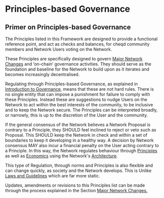 # Principles-based Governance

## Primer on Principles-based Governance

The Principles listed in this Framework are designed to provide a functional reference point, and act as checks and balances, for cheqd community members and Network Users voting on the Network.

These Principles are specifically designed to govern [Major Network Changes](../contributing/major-network-changes/) and ‘on-chain’ governance activities. They should serve as the foundation and baseline for the Network to build upon as it iterates and becomes increasingly decentralised.

Regulating through Principles-based Governance, as explained in [Introduction to Governance](../deep-dive/introduction-to-governance.md), means that these are not hard rules. There is no single entity that can impose a punishment for failure to comply with these Principles. Instead these are suggestions to nudge Users on the Network to act within the best interests of the community, to be inclusive and to keep the Network secure. The Principles can be interpreted broadly, or narrowly, this is up to the discretion of the User and the community.

If the general consensus of the Network believes a Network Proposal is contrary to a Principle, they SHOULD feel inclined to reject or veto such as Proposal. This SHOULD keep the Network in check and within a set of boundaries to keep it developing in a healthy way. A decision by Network consensus MAY also incur a financial penalty on the User acting contrary to a Principle. In this way, the Network regulates behaviour through [Principles](../deep-dive/introduction-to-governance.md#2.-principles-and-social-norms) as well as [Economics](../deep-dive/introduction-to-governance.md#3.-markets-and-economics) using the Network's [Architecture](../deep-dive/introduction-to-governance.md#4.-architecture).

This type of Regulation, through norms and Principles is also flexible and can change quickly, as society and the Network develops. This is Unlike [Laws and Guidelines](../deep-dive/introduction-to-governance.md#1.-law-and-guidelines) which are far more static.

Updates, amendments or revisions to this Principles list can be made through the process explained in the Section [Major Network Changes.](../contributing/major-network-changes/)
